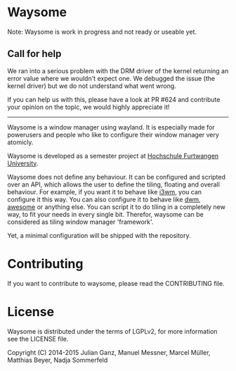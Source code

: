 # Waysome

Note: Waysome is work in progress and not ready or useable yet.

## Call for help

We ran into a serious problem with the DRM driver of the kernel returning an
error value where we wouldn't expect one. We debugged the issue (the kernel
driver) but we do not understand what went wrong.

If you can help us with this, please have a look at PR #624 and contribute
your opinion on the topic, we would highly appreciate it!

---

Waysome is a window manager using wayland. It is especially made for powerusers
and people who like to configure their window manager very atomicly.

Waysome is developed as a semester project at
[Hochschule Furtwangen University](http://hs-furtwangen.de).

Waysome does not define any behaviour. It can be configured and scripted over
an API, which allows the user to define the tiling, floating and overall
behaviour. For example, if you want it to behave like
[i3wm](http://i3wm.org), you can configure it
this way. You can also configure it to behave like
[dwm](http://dwm.suckless.org),
[awesome](http://awesome.naquadah.org) or anything
else. You can script it to do tiling in a completely new way, to fit your needs
in every single bit. Therefor, waysome can be considered as tiling window
manager 'framework'.

Yet, a minimal configuration will be shipped with the repository.

# Contributing

If you want to contribute to waysome, please read the CONTRIBUTING file.

# License

Waysome is distributed under the terms of LGPLv2, for more information see the
LICENSE file.

Copyright (C) 2014-2015 Julian Ganz, Manuel Messner, Marcel Müller,
Matthias Beyer, Nadja Sommerfeld
